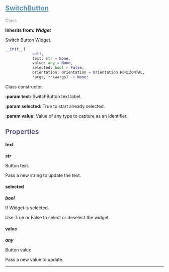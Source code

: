

## <h2 style="color: #5697bf;"><u>SwitchButton</u></h2>

<span style="color: #888;">Class</span>

**Inherits from: _Widget_**

Switch Button Widget.

```python
__init__(
            self,
            text: str = None,
            value: any = None,
            selected: bool = False,
            orientation: Orientation = Orientation.HORIZONTAL,
            *args, **kwargs) -> None:
```

Class constructor.



**:param text:** SwitchButton text label.


**:param selected:** True to start already selected.


**:param value:** Value of any type to capture as an identifier.


### <h2 style="color: #5e5d84;">Properties</h2>

#### text

**_str_**

Button text.

Pass a new string to update the text.


#### selected

**_bool_**

If Widget is selected.

Use True or False to select or deselect the widget.


#### value

**_any_**

Button value.

Pass a new value to update.


---